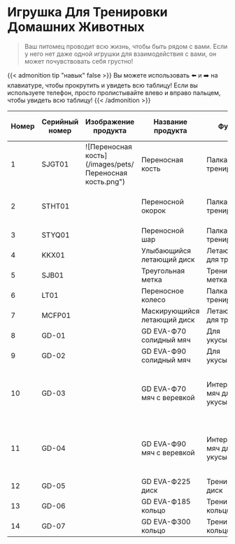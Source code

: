# Игрушка Для Тренировки Домашних Животных

>Ваш питомец проводит всю жизнь, чтобы быть рядом с вами. Если у него нет даже одной игрушки для взаимодействия с вами, он может почувствовать себя грустно!

{{< admonition tip "навык" false >}}
Вы можете использовать ⬅️ и ➡️ на клавиатуре, чтобы прокрутить и увидеть всю таблицу! Если вы используете телефон, просто пролистывайте влево и вправо пальцем, чтобы увидеть всю таблицу!
{{< /admonition >}}

| Номер | Серийный номер | Изображение продукта | Название продукта | Функция | Материал продукта | Размер продукта (см) | Вес/шт (г) | Кол-во в упаковке | Размер коробки (см) | Нетто | Брутто | Минимальное количество для заказа |
|-------|----------------|----------------------|-------------------|---------|-------------------|-----------------------|------------|--------------------|----------------------|-------|--------|-----------------------------------|
| 1     | SJGT01         |![Переносная кость](/images/pets/Переносная кость.png")| Переносная кость   | Палка для тренировки | EVA+хлопковый шнур | Кость: 19.5*8*4.5 см, Нейлоновый шнур: 30 см | 140        | 72                 | 51.5*47*35           | 10.5  | 11.5   | 2880                              |
| 2     | STHT01         |                      | Переносной окорок  | Палка для тренировки | EVA+хлопковый шнур | Окорок: 21*5.5 см, Нейлоновый шнур: 30 см    | 150        | 72                 | 51.5*47*35           | 10.8  | 11.8   | 2880                              |
| 3     | STYQ01         |                      | Переносной шар     | Палка для тренировки | EVA+хлопковый шнур | 36*8 см                                         | 120        | 72                 | 41*31*48            | 8.6   | 9.8    | 2880                              |
| 4     | KKX01          |                      | Улыбающийся летающий диск | Летающий диск для тренировки | EVA | Диаметр: 23 см                                 | 225        | 48                 | 47*47*40.5          | 10.9  | 12     | 2880                              |
| 5     | SJB01          |                      | Треугольная метка  | Тренировочная метка | EVA               | 23X10.5 см                                     | 86         | 36                 | 47*41*20.5          | 4.7   | 5.43   | 2880                              |
| 6     | LT01           |                      | Переносное колесо  | Палка для тренировки | EVA               | 17.5*25*6 см                                   | 340        | 24                 | 51*53.5*25.5        | 8.1   | 9.6    | 2880                              |
| 7     | MCFP01         |                      | Маскирующийся летающий диск | Летающий диск для тренировки | EVA+оксфордская ткань | 22.5 см | 35-41 | 48                 | 45.5*45.5*37.5      | 1.78  | 2.78   | 2880                              |
| 8     | GD-01          |                      | GD EVA-Ф70 солидный мяч | Для укусывания | EVA   | 7 см                                            | 45         | 144                | 45*45*30            | 6.91  | 7.6    | 2880                              |
| 9     | GD-02          |                      | GD EVA-Ф90 солидный мяч | Для укусывания | EVA   | 9 см                                            | 87         | 144                | 57*57*38.5          | 11.9  | 12.5   | 2880                              |
| 10    | GD-03          |                      | GD EVA-Ф70 мяч с веревкой | Интерактивный мяч для укусывания | EVA+хлопковый шнур | Диаметр мяча 7 см, общая длина с мячом 51 см | 62 | 96 | 47*37*38 | 7.4 | 8 | 2880 |
| 11    | GD-04          |                      | GD EVA-Ф90 мяч с веревкой | Интерактивный мяч для укусывания | EVA+хлопковый шнур | Диаметр мяча 9 см, общая длина с мячом 51 см | 110 | 96 | 57*47*40.5 | 12.2 | 12.8 | 2880 |
| 12    | GD-05          |                      | GD EVA-Ф225 диск | Тренировочный диск | EVA             | 22.5 см                                         | 129        | 36                 | 45*45*24            | 4.8   | 5.6    | 2880                              |
| 13    | GD-06          |                      | GD EVA-Ф185 кольцо | Тренировочное кольцо | EVA         | 18.5 см                                         | 62         | 48                 | 40*40*34            | 3.02  | 3.52   | 2880                              |
| 14    | GD-07          |                      | GD EVA-Ф300 кольцо | Тренировочное кольцо | EVA         | 30 см                                           | 220        | 24                 | 62*32*50            | 5.3   | 6.9    | 2880                              |

